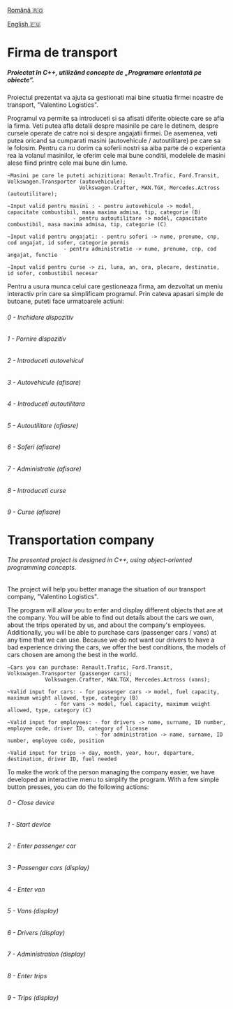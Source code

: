 [Română :romania:](#firma-de-transport)

[English :eu:](#transportation-company)

# Firma de transport

##### Proiectat în C++, utilizând concepte de „Programare orientată pe obiecte”.
Proiectul prezentat va ajuta sa gestionati mai bine situatia firmei noastre de transport, "Valentino Logistics".

Programul va permite sa introduceti si sa afisati diferite obiecte care se afla la firma.
Veti putea afla detalii despre masinile pe care le detinem, despre cursele operate de catre noi si despre angajatii firmei.
De asemenea, veti putea oricand sa cumparati masini (autovehicule / autoutilitare) pe care sa le folosim.
Pentru ca nu dorim ca soferii nostri sa aiba parte de o experienta rea la volanul masinilor, le oferim cele mai bune conditii, modelele
de masini alese fiind printre cele mai bune din lume.

```
~Masini pe care le puteti achizitiona: Renault.Trafic, Ford.Transit, Volkswagen.Transporter (autovehicule);
				       Volkswagen.Crafter, MAN.TGX, Mercedes.Actross (autoutilitare);

~Input valid pentru masini : - pentru autovehicule -> model, capacitate combustibil, masa maxima admisa, tip, categorie (B)
		             - pentru autoutilitare -> model, capacitate combustibil, masa maxima admisa, tip, categorie (C)

~Input valid pentru angajati: - pentru soferi -> nume, prenume, cnp, cod angajat, id sofer, categorie permis
			      - pentru administratie -> nume, prenume, cnp, cod angajat, functie
 
~Input valid pentru curse -> zi, luna, an, ora, plecare, destinatie, id sofer, combustibil necesar
```

Pentru a usura munca celui care gestioneaza firma, am dezvoltat un meniu interactiv prin care sa simplificam programul. Prin cateva apasari simple
de butoane, puteti face urmatoarele actiuni:

###### 0 - Inchidere dispozitiv

###### 1 - Pornire dispozitiv

###### 2 - Introduceti autovehicul

###### 3 - Autovehicule (afisare)

###### 4 - Introduceti autoutilitara

###### 5 - Autoutilitare (afiasre)

###### 6 - Soferi (afisare)

###### 7 - Administratie (afisare)

###### 8 - Introduceti curse

###### 9 - Curse (afisare)



# Transportation company

###### The presented project is designed in C++, using object-oriented programming concepts. 
The project will help you better manage the situation of our transport company, "Valentino Logistics".

The program will allow you to enter and display different objects that are at the company. You will be able to find out details about the cars we own, about the trips operated by us, and about the company's employees. Additionally, you will be able to purchase cars (passenger cars / vans) at any time that we can use. Because we do not want our drivers to have a bad experience driving the cars, we offer the best conditions, the models of cars chosen are among the best in the world.
```
~Cars you can purchase: Renault.Trafic, Ford.Transit, Volkswagen.Transporter (passenger cars); 
			Volkswagen.Crafter, MAN.TGX, Mercedes.Actross (vans);

~Valid input for cars: - for passenger cars -> model, fuel capacity, maximum weight allowed, type, category (B) 
		       - for vans -> model, fuel capacity, maximum weight allowed, type, category (C)

~Valid input for employees: - for drivers -> name, surname, ID number, employee code, driver ID, category of license 
                            - for administration -> name, surname, ID number, employee code, position

~Valid input for trips -> day, month, year, hour, departure, destination, driver ID, fuel needed
```
To make the work of the person managing the company easier, we have developed an interactive menu to simplify the program. With a few simple button presses, you can do the following actions:

###### 0 - Close device

###### 1 - Start device

###### 2 - Enter passenger car

###### 3 - Passenger cars (display)

###### 4 - Enter van

###### 5 - Vans (display)

###### 6 - Drivers (display)

###### 7 - Administration (display)

###### 8 - Enter trips

###### 9 - Trips (display)
